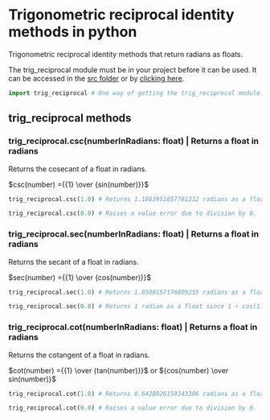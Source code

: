 # Trigonometric reciprocal identity methods in python

Trigonometric reciprocal identity methods that return radians as floats.

The trig_reciprocal module must be in your project before it can be used. It can be accessed in the [src folder](src) or by [clicking here](src/trig_reciprocal.py).

```Python
import trig_reciprocal # One way of getting the trig_reciprocal module.
```

## trig_reciprocal methods

### trig_reciprocal.csc(numberInRadians: float) | Returns a float in radians

Returns the cosecant of a float in radians.

$csc(number) ={{1} \over {sin(number)}}$

```Python
trig_reciprocal.csc(1.0) # Returns 1.1883951057781212 radians as a float.
```

```Python
trig_reciprocal.csc(0.0) # Raises a value error due to division by 0.
```

### trig_reciprocal.sec(numberInRadians: float) | Returns a float in radians

Returns the secant of a float in radians.

$sec(number) ={{1} \over {cos(number)}}$

```Python
trig_reciprocal.sec(1.0) # Returns 1.8508157176809255 radians as a float.
```

```Python
trig_reciprocal.sec(0.0) # Returns 1 radian as a float since 1 ÷ cos(1) is 1 ÷ 1, which is 1.
```

### trig_reciprocal.cot(numberInRadians: float) | Returns a float in radians

Returns the cotangent of a float in radians.

$cot(number) ={{1} \over {tan(number)}}$ or ${cos(number) \over sin(number)}$

```Python
trig_reciprocal.cot(1.0) # Returns 0.6420926159343306 radians as a float.
```

```Python
trig_reciprocal.cot(0.0) # Raises a value error due to division by 0.
```
